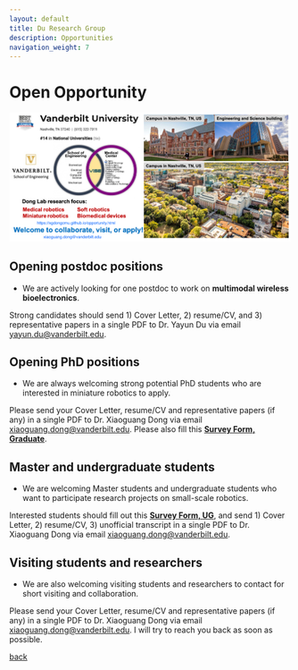 ```yaml
---
layout: default
title: Du Research Group
description: Opportunities
navigation_weight: 7
---
```


# Open Opportunity
![openning](vanderbilt_ad.png) 


## Opening postdoc positions
* We are actively looking for one postdoc to work on **multimodal wireless bioelectronics**. 

Strong candidates should send 1) Cover Letter, 2) resume/CV, and 3) representative papers in a single PDF to Dr. Yayun Du via email yayun.du@vanderbilt.edu. 

## Opening PhD positions
* We are always welcoming strong potential PhD students who are interested in miniature robotics to apply. 

Please send your Cover Letter, resume/CV and representative papers (if any) in a single PDF to Dr. Xiaoguang Dong via email xiaoguang.dong@vanderbilt.edu. Please also fill this [**Survey Form, Graduate**](https://docs.google.com/forms/d/e/1FAIpQLSfHxOarv0WCRFLQf2-qiZ47PMJ33DmV-W7FU_k-cy49gkAPXQ/viewform?usp=pp_url). 

## Master and undergraduate students
* We are welcoming Master students and undergraduate students who want to participate research projects on small-scale robotics.

Interested students should fill out this [**Survey Form, UG**](https://docs.google.com/forms/d/e/1FAIpQLSe2EBawLWodwvhSVkE6H3pPZ1ykWamfqRoaWUs9abMELxiLdA/viewform?usp=pp_url), and send 1) Cover Letter, 2) resume/CV, 3) unofficial transcript in a single PDF to Dr. Xiaoguang Dong via email xiaoguang.dong@vanderbilt.edu. 


## Visiting students and researchers
* We are also welcoming visiting students and researchers to contact for short visiting and collaboration.

Please send your Cover Letter, resume/CV and representative papers (if any) in a single PDF to Dr. Xiaoguang Dong via email xiaoguang.dong@vanderbilt.edu. I will try to reach you back as soon as possible.

[back](./)
